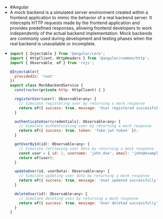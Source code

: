 - #Angular
- A mock backend is a simulated server environment created within a frontend application to mimic the behavior of a real backend server. It intercepts HTTP requests made by the frontend application and provides predefined responses, allowing frontend developers to work independently of the actual backend implementation. Mock backends are commonly used during development and testing phases when the real backend is unavailable or incomplete.
- ```javascript
  import { Injectable } from '@angular/core';
  import { HttpClient, HttpHeaders } from '@angular/common/http';
  import { Observable, of } from 'rxjs';
  
  @Injectable({
    providedIn: 'root'
  })
  export class MockBackendService {
    constructor(private http: HttpClient) { }
  
    registerUser(user): Observable<any> {
      // Simulate registering user by returning a mock response
      return of({ success: true, message: 'User registered successfully' });
    }
  
    authenticateUser(credentials): Observable<any> {
      // Simulate authenticating user by returning a mock response
      return of({ success: true, token: 'fake-jwt-token' });
    }
  
    getUserById(id): Observable<any> {
      // Simulate retrieving user data by returning a mock response
      const user = { id: 1, username: 'john_doe', email: 'john@example.com' };
      return of(user);
    }
  
    updateUser(id, userData): Observable<any> {
      // Simulate updating user data by returning a mock response
      return of({ success: true, message: 'User updated successfully' });
    }
  
    deleteUser(id): Observable<any> {
      // Simulate deleting user by returning a mock response
      return of({ success: true, message: 'User deleted successfully' });
    }
  }
  
  ```